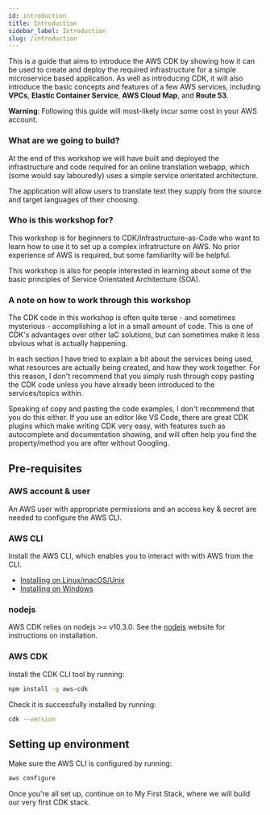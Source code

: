 ```yaml
---
id: introduction
title: Introduction
sidebar_label: Introduction
slug: /introduction
---
```


This is a guide that aims to introduce the AWS CDK by showing how it can be used to create and deploy the required infrastructure for a simple microservice based application. As well as introducing CDK, it will also introduce the basic concepts and features of a few AWS services, including **VPCs**, **Elastic Container Service**, **AWS Cloud Map**, and **Route 53**.

**Warning**: Following this guide will most-likely incur some cost in your AWS account.

### What are we going to build?

At the end of this workshop we will have built and deployed the infrastructure and code required for an online translation webapp, which (some would say labouredly) uses a simple service orientated architecture. 

The application will allow users to translate text they supply from the source and target languages of their choosing.

### Who is this workshop for?

This workshop is for beginners to CDK/Infrastructure-as-Code who want to learn how to use it to set up a complex infratructure on AWS. No prior experience of AWS is required, but some familiarilty will be helpful.

This workshop is also for people interested in learning about some of the basic principles of Service Orientated Architecture (SOA).


### A note on how to work through this workshop

The CDK code in this workshop is often quite terse - and sometimes mysterious - accomplishing a lot in a small amount of code. This is one of CDK's advantages over other IaC solutions, but can sometimes make it less obvious what is actually happening.

In each section I have tried to explain a bit about the services being used, what resources are actually being created, and how they work together. For this reason, I don't recommend that you simply rush through copy pasting the CDK code unless you have already been introduced to the services/topics within.

Speaking of copy and pasting the code examples, I don't recommend that you do this either. If you use an editor like VS Code, there are great CDK plugins which make writing CDK very easy, with features such as autocomplete and documentation showing, and will often help you find the property/method you are after without Googling.


## Pre-requisites

### AWS account & user

An AWS user with appropriate permissions and an access key & secret are needed to configure the AWS CLI.


### AWS CLI

Install the AWS CLI, which enables you to interact with with AWS from the CLI.

- [Installing on Linux/macOS/Unix](https://docs.aws.amazon.com/cli/latest/userguide/cli-chap-welcome.html)
- [Installing on Windows](https://docs.aws.amazon.com/cli/latest/userguide/install-windows.html#install-msi-on-windows)


### nodejs

AWS CDK relies on nodejs >= v10.3.0. See the [nodejs](https://nodejs.org/en/) website for instructions on installation.

### AWS CDK

Install the CDK CLI tool by running:

```bash
npm install -g aws-cdk
```

Check it is successfully installed by running:

```bash
cdk --version
```

## Setting up environment

Make sure the AWS CLI is configured by running:

```bash
aws configure
```

Once you're all set up, continue on to My First Stack, where we will build our very first CDK stack.